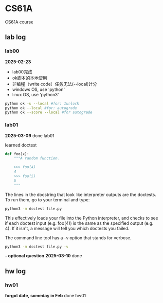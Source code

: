# CS61A
CS61A course
## lab log
### lab00
**2025-02-23**
- lab00完成
- ok脚本的本地使用
- 非编程（write code）任务无法(--local)计分
- windows OS, use 'python'
- linux OS, use 'python3'
```bash
python ok -u --local #for: 1unlock
python ok --local #for: autograde
python ok --score --local #for autograde
```
### lab01
**2025-03-09**
done lab01

learned doctest
```py
def foo(x):
    """A random function.

    >>> foo(4)
    4
    >>> foo(5)
    5
    """
```
The lines in the docstring that look like interpreter outputs are the doctests. To run them, go to your terminal and type:
```bash
python3 -m doctest file.py
```
This effectively loads your file into the Python interpreter, and checks to see if each doctest input (e.g. foo(4)) is the same as the specified output (e.g. 4). If it isn't, a message will tell you which doctests you failed.

The command line tool has a -v option that stands for verbose.
```bash
python3 -m doctest file.py -v
```

**- optional question**
**2025-03-10**
done
## hw log
### hw01
**forgot date, someday in Feb**
done hw01
